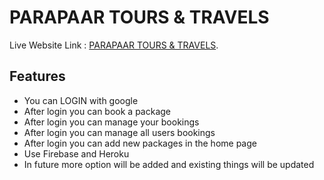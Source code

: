 # PARAPAAR TOURS & TRAVELS

Live Website Link : [PARAPAAR TOURS & TRAVELS](https://parapaar-tours-travels.web.app).

## Features

<ul>
<li>You can LOGIN with google</li>
<li>After login you can book a package</li>
<li>After login you can manage your bookings</li>
<li>After login you can manage all users bookings</li>
<li>After login you can add new packages in the home page</li>
<li>Use Firebase and Heroku</li>
<li>In future more option will be added and existing things will be updated</li>
</ul>
